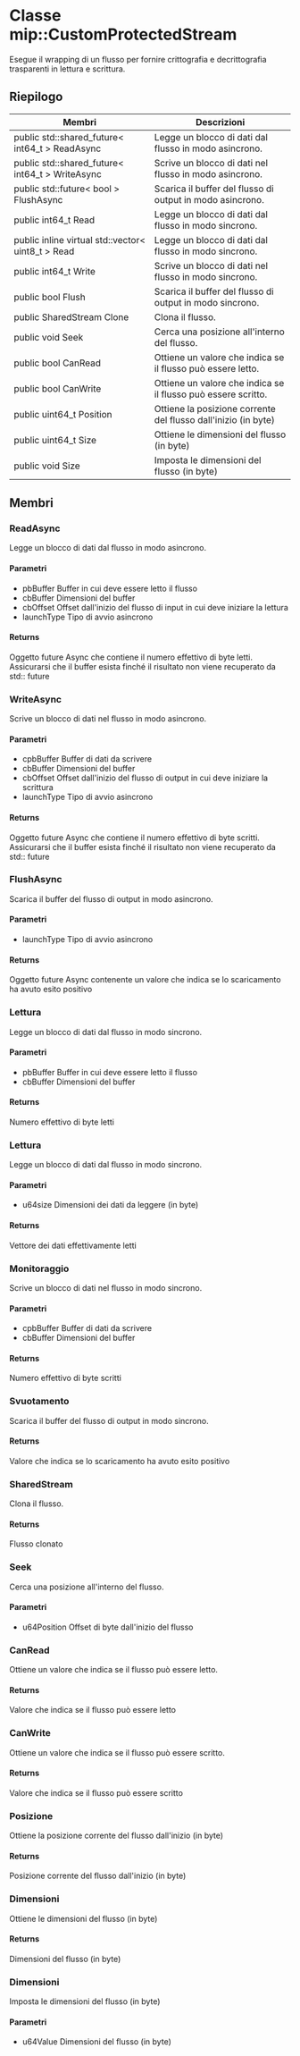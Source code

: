 # <a name="class-mipcustomprotectedstream"></a>Classe mip::CustomProtectedStream 
Esegue il wrapping di un flusso per fornire crittografia e decrittografia trasparenti in lettura e scrittura.
## <a name="summary"></a>Riepilogo
 Membri                        | Descrizioni                                
--------------------------------|---------------------------------------------
public std::shared_future< int64_t > ReadAsync | Legge un blocco di dati dal flusso in modo asincrono.
public std::shared_future< int64_t > WriteAsync | Scrive un blocco di dati nel flusso in modo asincrono.
public std::future< bool > FlushAsync | Scarica il buffer del flusso di output in modo asincrono.
public int64_t Read | Legge un blocco di dati dal flusso in modo sincrono.
public inline virtual std::vector< uint8_t > Read | Legge un blocco di dati dal flusso in modo sincrono.
public int64_t Write | Scrive un blocco di dati nel flusso in modo sincrono.
public bool Flush | Scarica il buffer del flusso di output in modo sincrono.
public SharedStream Clone | Clona il flusso.
public void Seek | Cerca una posizione all'interno del flusso.
public bool CanRead | Ottiene un valore che indica se il flusso può essere letto.
public bool CanWrite | Ottiene un valore che indica se il flusso può essere scritto.
public uint64_t Position | Ottiene la posizione corrente del flusso dall'inizio (in byte)
public uint64_t Size | Ottiene le dimensioni del flusso (in byte)
public void Size | Imposta le dimensioni del flusso (in byte)
## <a name="members"></a>Membri
### <a name="readasync"></a>ReadAsync
Legge un blocco di dati dal flusso in modo asincrono.
#### <a name="parameters"></a>Parametri
* pbBuffer Buffer in cui deve essere letto il flusso 
* cbBuffer Dimensioni del buffer 
* cbOffset Offset dall'inizio del flusso di input in cui deve iniziare la lettura 
* launchType Tipo di avvio asincrono
#### <a name="returns"></a>Returns
Oggetto future Async che contiene il numero effettivo di byte letti. Assicurarsi che il buffer esista finché il risultato non viene recuperato da std:: future
### <a name="writeasync"></a>WriteAsync
Scrive un blocco di dati nel flusso in modo asincrono.
#### <a name="parameters"></a>Parametri
* cpbBuffer Buffer di dati da scrivere 
* cbBuffer Dimensioni del buffer 
* cbOffset Offset dall'inizio del flusso di output in cui deve iniziare la scrittura 
* launchType Tipo di avvio asincrono
#### <a name="returns"></a>Returns
Oggetto future Async che contiene il numero effettivo di byte scritti. Assicurarsi che il buffer esista finché il risultato non viene recuperato da std:: future
### <a name="flushasync"></a>FlushAsync
Scarica il buffer del flusso di output in modo asincrono.
#### <a name="parameters"></a>Parametri
* launchType Tipo di avvio asincrono
#### <a name="returns"></a>Returns
Oggetto future Async contenente un valore che indica se lo scaricamento ha avuto esito positivo
### <a name="read"></a>Lettura
Legge un blocco di dati dal flusso in modo sincrono.
#### <a name="parameters"></a>Parametri
* pbBuffer Buffer in cui deve essere letto il flusso 
* cbBuffer Dimensioni del buffer
#### <a name="returns"></a>Returns
Numero effettivo di byte letti
### <a name="read"></a>Lettura
Legge un blocco di dati dal flusso in modo sincrono.
#### <a name="parameters"></a>Parametri
* u64size Dimensioni dei dati da leggere (in byte)
#### <a name="returns"></a>Returns
Vettore dei dati effettivamente letti
### <a name="write"></a>Monitoraggio
Scrive un blocco di dati nel flusso in modo sincrono.
#### <a name="parameters"></a>Parametri
* cpbBuffer Buffer di dati da scrivere 
* cbBuffer Dimensioni del buffer
#### <a name="returns"></a>Returns
Numero effettivo di byte scritti
### <a name="flush"></a>Svuotamento
Scarica il buffer del flusso di output in modo sincrono.
#### <a name="returns"></a>Returns
Valore che indica se lo scaricamento ha avuto esito positivo
### <a name="sharedstream"></a>SharedStream
Clona il flusso.
#### <a name="returns"></a>Returns
Flusso clonato
### <a name="seek"></a>Seek
Cerca una posizione all'interno del flusso.
#### <a name="parameters"></a>Parametri
* u64Position Offset di byte dall'inizio del flusso
### <a name="canread"></a>CanRead
Ottiene un valore che indica se il flusso può essere letto.
#### <a name="returns"></a>Returns
Valore che indica se il flusso può essere letto
### <a name="canwrite"></a>CanWrite
Ottiene un valore che indica se il flusso può essere scritto.
#### <a name="returns"></a>Returns
Valore che indica se il flusso può essere scritto
### <a name="position"></a>Posizione
Ottiene la posizione corrente del flusso dall'inizio (in byte)
#### <a name="returns"></a>Returns
Posizione corrente del flusso dall'inizio (in byte)
### <a name="size"></a>Dimensioni
Ottiene le dimensioni del flusso (in byte)
#### <a name="returns"></a>Returns
Dimensioni del flusso (in byte)
### <a name="size"></a>Dimensioni
Imposta le dimensioni del flusso (in byte)
#### <a name="parameters"></a>Parametri
* u64Value Dimensioni del flusso (in byte)